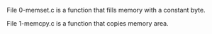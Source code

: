 File 0-memset.c is a function that fills memory with a constant byte.

File 1-memcpy.c is a function that copies memory area.
